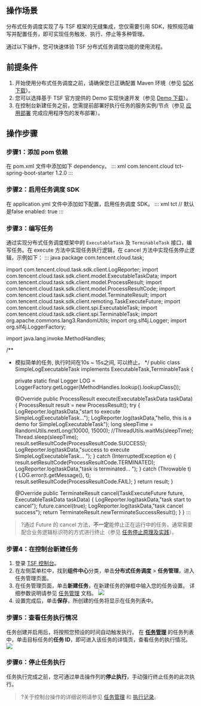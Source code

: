 ## 操作场景

分布式任务调度实现了与 TSF 框架的无缝集成，您仅需要引用 SDK，按照规范编写并配置任务，即可实现任务触发、执行、停止等多种管理。

通过以下操作，您可快速体验 TSF 分布式任务调度功能的使用流程。

## 前提条件

1. 开始使用分布式任务调度之前，请确保您已正确配置 Maven 环境（参见 [SDK 下载](https://cloud.tencent.com/document/product/649/20231)）。
2. 您可以选择基于 TSF 官方提供的 Demo 实现快速开发（参见 [Demo 下载](https://github.com/tencentyun/tsf-simple-demo)）。
3. 在控制台新建任务之前，您需提前部署好执行任务的服务实例/节点（参见 [应用部署](https://cloud.tencent.com/document/product/649/16931) 完成应用程序包的发布部署）。



## 操作步骤

### 步骤1：添加 pom 依赖

在 pom.xml 文件中添加如下 dependency。
<dx-codeblock>
:::  xml
<dependency>
    <groupId>com.tencent.cloud</groupId>
    <artifactId>tct-spring-boot-starter</artifactId>
    <version>1.2.0</version>
</dependency>
:::
</dx-codeblock>



### 步骤2：启用任务调度 SDK

在 application.yml 文件中添加如下配置，启用任务调度 SDK。
<dx-codeblock>
:::  xml
tct
  // 默认是false
  enabled: true
:::
</dx-codeblock>



### 步骤3：编写任务

通过实现分布式任务调度框架中的 `ExecutableTask` 及 `TerminableTask` 接口，编写任务。在 execute 方法中实现任务执行逻辑，在 cancel 方法中实现任务停止逻辑，示例如下：
<dx-codeblock>
:::  java
package com.tencent.cloud.task;

import com.tencent.cloud.task.sdk.client.LogReporter;
import com.tencent.cloud.task.sdk.client.model.ExecutableTaskData;
import com.tencent.cloud.task.sdk.client.model.ProcessResult;
import com.tencent.cloud.task.sdk.client.model.ProcessResultCode;
import com.tencent.cloud.task.sdk.client.model.TerminateResult;
import com.tencent.cloud.task.sdk.client.remoting.TaskExecuteFuture;
import com.tencent.cloud.task.sdk.client.spi.ExecutableTask;
import com.tencent.cloud.task.sdk.client.spi.TerminableTask;
import org.apache.commons.lang3.RandomUtils;
import org.slf4j.Logger;
import org.slf4j.LoggerFactory;

import java.lang.invoke.MethodHandles;

/**
 * 模拟简单的任务, 执行时间在10s ~ 15s之间, 可以终止。
 */
public class SimpleLogExecutableTask implements ExecutableTask,TerminableTask {

    private static final Logger LOG = LoggerFactory.getLogger(MethodHandles.lookup().lookupClass());

    @Override
    public ProcessResult execute(ExecutableTaskData taskData) {
        ProcessResult result = new ProcessResult();
        try {
            LogReporter.log(taskData,"start to execute SimpleLogExecutableTask...");
            LogReporter.log(taskData,"hello, this is a demo for SimpleLogExecutableTask");
            long sleepTime = RandomUtils.nextLong(10000, 15000);
            //ThreadUtils.waitMs(sleepTime);
            Thread.sleep(sleepTime);
            result.setResultCode(ProcessResultCode.SUCCESS);
            LogReporter.log(taskData,"success to execute SimpleLogExecutableTask... ");
        } catch (InterruptedException e) {
            result.setResultCode(ProcessResultCode.TERMINATED);
            LogReporter.log(taskData,"task is terminated... ");
        } catch (Throwable t) {
            LOG.error(t.getMessage(), t);
            result.setResultCode(ProcessResultCode.FAIL);
        }
        return  result;
    }

    @Override
    public TerminateResult cancel(TaskExecuteFuture future, ExecutableTaskData taskData) {
        LogReporter.log(taskData,"task start to cancel");
        future.cancel(true);
        LogReporter.log(taskData,"task cancel success");
        return TerminateResult.newTerminateSuccessResult();
    }
}
:::
</dx-codeblock>


> ?通过 Future 的 cancel 方法，**不一定**能停止正在运行中的任务，通常需要配合业务逻辑标识符的方式进行终止（参见 [任务停止原理及实践](https://cloud.tencent.com/document/product/649/41640)）。

### 步骤4：在控制台新建任务

1. 登录 [TSF 控制台](https://console.cloud.tencent.com/tsf/index)。
2. 在左侧菜单栏中，找到**组件中心**分类，单击**分布式任务调度** > **任务管理**，进入任务管理页面。
3. 在任务管理页面，单击**新建任务**，在新建任务的弹框中输入您的任务设置。
   详细参数说明请参见 [任务管理](https://cloud.tencent.com/document/product/649/41638) 文档。
![](https://qcloudimg.tencent-cloud.cn/raw/571446406f10e68a6a423cecfab2138f.png)
4. 设置完成后，单击**保存**，所创建的任务将显示在任务列表中。

### 步骤5：查看任务执行情况

任务创建并启用后，将按照您预设的时间自动触发执行。
在 **[任务管理](https://console.cloud.tencent.com/tsf/tct-task)** 的任务列表中，单击目标任务的**任务 ID**，即可进入该任务的详情页，查看任务的执行情况。
![](https://main.qcloudimg.com/raw/bf1b9d9674a2e5bf57ffcc34e95ad38d.png)

### 步骤6：停止任务执行

任务执行完成之前，您可通过单击操作列的**停止执行**，手动强行终止任务的此次执行。

> ?关于控制台操作的详细说明请参见 [任务管理](https://cloud.tencent.com/document/product/649/41638) 和 [执行记录](https://cloud.tencent.com/document/product/649/41642)。
